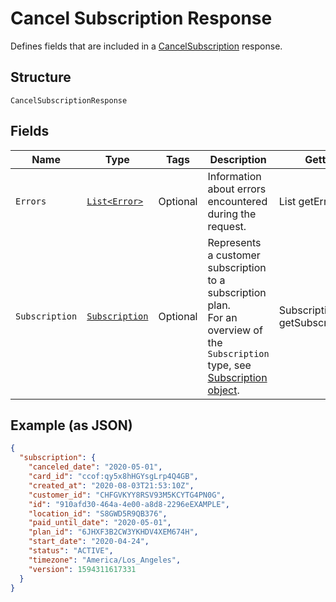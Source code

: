 
# Cancel Subscription Response

Defines fields that are included in a
[CancelSubscription](/doc/api/subscriptions.md#cancel-subscription) response.

## Structure

`CancelSubscriptionResponse`

## Fields

| Name | Type | Tags | Description | Getter |
|  --- | --- | --- | --- | --- |
| `Errors` | [`List<Error>`](/doc/models/error.md) | Optional | Information about errors encountered during the request. | List<Error> getErrors() |
| `Subscription` | [`Subscription`](/doc/models/subscription.md) | Optional | Represents a customer subscription to a subscription plan.<br>For an overview of the `Subscription` type, see<br>[Subscription object](https://developer.squareup.com/docs/subscriptions-api/overview#subscription-object-overview). | Subscription getSubscription() |

## Example (as JSON)

```json
{
  "subscription": {
    "canceled_date": "2020-05-01",
    "card_id": "ccof:qy5x8hHGYsgLrp4Q4GB",
    "created_at": "2020-08-03T21:53:10Z",
    "customer_id": "CHFGVKYY8RSV93M5KCYTG4PN0G",
    "id": "910afd30-464a-4e00-a8d8-2296eEXAMPLE",
    "location_id": "S8GWD5R9QB376",
    "paid_until_date": "2020-05-01",
    "plan_id": "6JHXF3B2CW3YKHDV4XEM674H",
    "start_date": "2020-04-24",
    "status": "ACTIVE",
    "timezone": "America/Los_Angeles",
    "version": 1594311617331
  }
}
```


